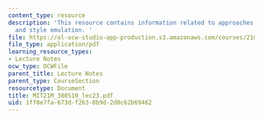 ```yaml
---
content_type: resource
description: 'This resource contains information related to approaches: expert systems
  and style emulation. '
file: https://ol-ocw-studio-app-production.s3.amazonaws.com/courses/21m-380-music-and-technology-algorithmic-and-generative-music-spring-2010/1ff0e7fa673df2638b9d2d0c62b69462_MIT21M_380S10_lec23.pdf
file_type: application/pdf
learning_resource_types:
- Lecture Notes
ocw_type: OCWFile
parent_title: Lecture Notes
parent_type: CourseSection
resourcetype: Document
title: MIT21M_380S10_lec23.pdf
uid: 1ff0e7fa-673d-f263-8b9d-2d0c62b69462
---
```

